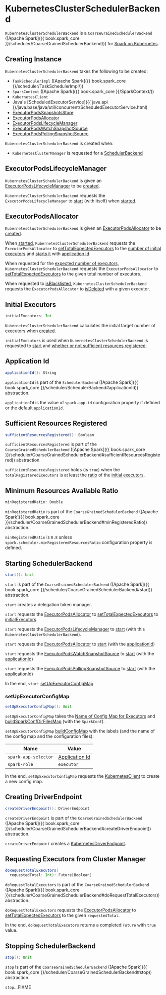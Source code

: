 # KubernetesClusterSchedulerBackend

`KubernetesClusterSchedulerBackend` is a `CoarseGrainedSchedulerBackend` ([Apache Spark]({{ book.spark_core }}/scheduler/CoarseGrainedSchedulerBackend/)) for [Spark on Kubernetes](index.md).

## Creating Instance

`KubernetesClusterSchedulerBackend` takes the following to be created:

* <span id="scheduler"> `TaskSchedulerImpl` ([Apache Spark]({{ book.spark_core }}/scheduler/TaskSchedulerImpl/))
* <span id="sc"> `SparkContext` ([Apache Spark]({{ book.spark_core }}/SparkContext/))
* <span id="kubernetesClient"> `KubernetesClient`
* <span id="executorService"> Java's [ScheduledExecutorService]({{ java.api }}/java.base/java/util/concurrent/ScheduledExecutorService.html)
* <span id="snapshotsStore"> [ExecutorPodsSnapshotsStore](ExecutorPodsSnapshotsStore.md)
* [ExecutorPodsAllocator](#podAllocator)
* [ExecutorPodsLifecycleManager](#lifecycleEventHandler)
* <span id="watchEvents"> [ExecutorPodsWatchSnapshotSource](ExecutorPodsWatchSnapshotSource.md)
* <span id="pollEvents"> [ExecutorPodsPollingSnapshotSource](ExecutorPodsPollingSnapshotSource.md)

`KubernetesClusterSchedulerBackend` is created when:

* `KubernetesClusterManager` is requested for a [SchedulerBackend](KubernetesClusterManager.md#createSchedulerBackend)

## <span id="lifecycleEventHandler"><span id="ExecutorPodsLifecycleManager"> ExecutorPodsLifecycleManager

`KubernetesClusterSchedulerBackend` is given an [ExecutorPodsLifecycleManager](ExecutorPodsLifecycleManager.md) to be [created](#creating-instance).

`KubernetesClusterSchedulerBackend` requests the `ExecutorPodsLifecycleManager` to [start](ExecutorPodsLifecycleManager.md#start) (with itself) when [started](#start).

## <span id="podAllocator"><span id="ExecutorPodsAllocator"> ExecutorPodsAllocator

`KubernetesClusterSchedulerBackend` is given an [ExecutorPodsAllocator](ExecutorPodsAllocator.md) to be [created](#creating-instance).

When [started](#start), `KubernetesClusterSchedulerBackend` requests the `ExecutorPodsAllocator` to [setTotalExpectedExecutors](ExecutorPodsAllocator.md#setTotalExpectedExecutors) to the [number of initial executors](#initialExecutors) and [starts it](ExecutorPodsAllocator.md#start) with [application Id](#applicationId).

When requested for the [expected number of executors](#doRequestTotalExecutors), `KubernetesClusterSchedulerBackend` requests the `ExecutorPodsAllocator` to [setTotalExpectedExecutors](ExecutorPodsAllocator.md#setTotalExpectedExecutors) to the given total number of executors.

When requested to [isBlacklisted](#isBlacklisted), `KubernetesClusterSchedulerBackend` requests the `ExecutorPodsAllocator` to [isDeleted](ExecutorPodsAllocator.md#isDeleted) with a given executor.

## <span id="initialExecutors"> Initial Executors

```scala
initialExecutors: Int
```

`KubernetesClusterSchedulerBackend` calculates the initial target number of executors when [created](#creating-instance).

`initialExecutors` is used when `KubernetesClusterSchedulerBackend` is requested to [start](#start) and [whether or not sufficient resources registered](#sufficientResourcesRegistered).

## <span id="applicationId"> Application Id

```scala
applicationId(): String
```

`applicationId` is part of the `SchedulerBackend` ([Apache Spark]({{ book.spark_core }}/scheduler/SchedulerBackend#applicationId)) abstraction.

`applicationId` is the value of `spark.app.id` configuration property if defined or the default `applicationId`.

## <span id="sufficientResourcesRegistered"> Sufficient Resources Registered

```scala
sufficientResourcesRegistered(): Boolean
```

`sufficientResourcesRegistered` is part of the `CoarseGrainedSchedulerBackend` ([Apache Spark]({{ book.spark_core }}/scheduler/CoarseGrainedSchedulerBackend#sufficientResourcesRegistered)) abstraction.

`sufficientResourcesRegistered` holds (is `true`) when the `totalRegisteredExecutors` is at least the [ratio](#minRegisteredRatio) of the [initial executors](#initialExecutors).

## <span id="minRegisteredRatio"> Minimum Resources Available Ratio

```scala
minRegisteredRatio: Double
```

`minRegisteredRatio` is part of the `CoarseGrainedSchedulerBackend` ([Apache Spark]({{ book.spark_core }}/scheduler/CoarseGrainedSchedulerBackend#minRegisteredRatio)) abstraction.

`minRegisteredRatio` is `0.8` unless `spark.scheduler.minRegisteredResourcesRatio` configuration property is defined.

## <span id="start"> Starting SchedulerBackend

```scala
start(): Unit
```

`start` is part of the `CoarseGrainedSchedulerBackend` ([Apache Spark]({{ book.spark_core }}/scheduler/CoarseGrainedSchedulerBackend#start)) abstraction.

`start` creates a delegation token manager.

`start` requests the [ExecutorPodsAllocator](#podAllocator) to [setTotalExpectedExecutors](ExecutorPodsAllocator.md#setTotalExpectedExecutors) to [initialExecutors](#initialExecutors).

`start` requests the [ExecutorPodsLifecycleManager](#lifecycleEventHandler) to [start](ExecutorPodsLifecycleManager.md#start) (with this `KubernetesClusterSchedulerBackend`).

`start` requests the [ExecutorPodsAllocator](#podAllocator) to [start](ExecutorPodsAllocator.md#start) (with the [applicationId](#applicationId))

`start` requests the [ExecutorPodsWatchSnapshotSource](#watchEvents) to [start](ExecutorPodsWatchSnapshotSource.md#start) (with the [applicationId](#applicationId))

`start` requests the [ExecutorPodsPollingSnapshotSource](#pollEvents) to [start](ExecutorPodsPollingSnapshotSource.md#start) (with the [applicationId](#applicationId))

In the end, `start` [setUpExecutorConfigMap](#setUpExecutorConfigMap).

### <span id="setUpExecutorConfigMap"> setUpExecutorConfigMap

```scala
setUpExecutorConfigMap(): Unit
```

`setUpExecutorConfigMap` takes the [Name of Config Map for Executors](KubernetesClientUtils.md#configMapNameExecutor) and [buildSparkConfDirFilesMap](KubernetesClientUtils.md#buildSparkConfDirFilesMap) (with the `SparkConf`).

`setUpExecutorConfigMap` [buildConfigMap](KubernetesClientUtils.md#buildConfigMap) with the labels (and the name of the config map and the configuration files).

Name     | Value
---------|----------
 `spark-app-selector` | [Application Id](#applicationId)
 `spark-role`         | `executor`

In the end, `setUpExecutorConfigMap` requests the [KubernetesClient](#kubernetesClient) to create a new config map.

## <span id="createDriverEndpoint"> Creating DriverEndpoint

```scala
createDriverEndpoint(): DriverEndpoint
```

`createDriverEndpoint` is part of the `CoarseGrainedSchedulerBackend` ([Apache Spark]({{ book.spark_core }}/scheduler/CoarseGrainedSchedulerBackend#createDriverEndpoint)) abstraction.

`createDriverEndpoint` creates a [KubernetesDriverEndpoint](KubernetesDriverEndpoint.md).

## <span id="doRequestTotalExecutors"> Requesting Executors from Cluster Manager

```scala
doRequestTotalExecutors(
  requestedTotal: Int): Future[Boolean]
```

`doRequestTotalExecutors` is part of the `CoarseGrainedSchedulerBackend` ([Apache Spark]({{ book.spark_core }}/scheduler/CoarseGrainedSchedulerBackend#doRequestTotalExecutors)) abstraction.

`doRequestTotalExecutors` requests the [ExecutorPodsAllocator](#podAllocator) to [setTotalExpectedExecutors](ExecutorPodsAllocator.md#setTotalExpectedExecutors) to the given `requestedTotal`.

In the end, `doRequestTotalExecutors` returns a completed `Future` with `true` value.

## <span id="stop"> Stopping SchedulerBackend

```scala
stop(): Unit
```

`stop` is part of the `CoarseGrainedSchedulerBackend` ([Apache Spark]({{ book.spark_core }}/scheduler/CoarseGrainedSchedulerBackend#stop)) abstraction.

`stop`...FIXME
